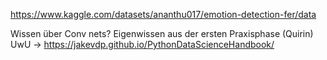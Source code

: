 https://www.kaggle.com/datasets/ananthu017/emotion-detection-fer/data

Wissen über Conv nets? Eigenwissen aus der ersten Praxisphase (Quirin) UwU
-> https://jakevdp.github.io/PythonDataScienceHandbook/

